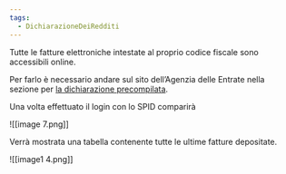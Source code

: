 ```yaml
---
tags:
  - DichiarazioneDeiRedditi
---
```



Tutte le fatture elettroniche intestate al proprio codice fiscale sono accessibili online.

Per farlo è necessario andare sul sito dell’Agenzia delle Entrate nella sezione per [la dichiarazione precompilata](https://spid.sogei.it/SPIDManagerWeb/loginPrecompilata.html).

Una volta effettuato il login con lo SPID comparirà

![[image 7.png]]

Verrà mostrata una tabella contenente tutte le ultime fatture depositate.

![[image1 4.png]]
